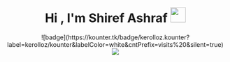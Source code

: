<h1 align="center">Hi , I'm Shiref Ashraf <img src="https://media.giphy.com/media/hvRJCLFzcasrR4ia7z/giphy.gif" width="35"></h1>

<p align="center">
  ![badge](https://kounter.tk/badge/kerolloz.kounter?label=kerolloz/kounter&labelColor=white&cntPrefix=visits%20&silent=true)
  <a href="https://github.com/DenverCoder1/readme-typing-svg"><img src="https://readme-typing-svg.herokuapp.com?font=Time+New+Roman&color=%23C8BE25&size=25&center=true&vCenter=true&width=600&height=100&lines=Software+Engineer;Computer+Science+Student;Competitive+Programmer;Excellent+in+Mathematics;Always+learning+new+things"></a>
</p>
